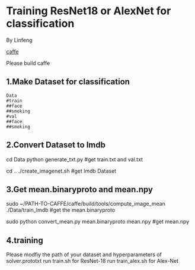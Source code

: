 
# Training ResNet18 or AlexNet for classification
By Linfeng

[caffe](https://github.com/BVLC/caffe) 

Please build caffe

## 1.Make Dataset for classification
```
Data
#train
##face
##smoking
#val
##face
##smoking
```
## 2.Convert Dataset to lmdb

cd Data
python generate_txt.py #get train.txt and val.txt

cd ..
./create_imagenet.sh #get lmdb Dataset

## 3.Get mean.binaryproto and mean.npy

sudo ~/PATH-TO-CAFFE/caffe/build/tools/compute_image_mean ./Data/train_lmdb #get the mean.binaryproto

sudo python convert_mean.py mean.binaryproto mean.npy #get mean.npy

## 4.training 
Please modfiy the path of your dataset and hyperparameters of solver.prototxt
run  train.sh for ResNet-18
run  train_alex.sh for Alex-Net
